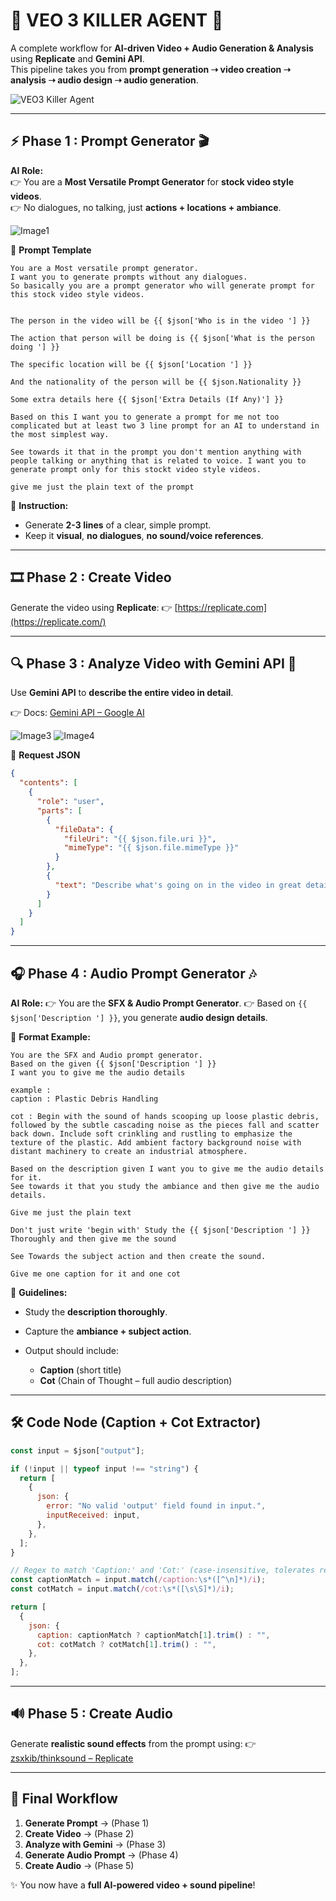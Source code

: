 # 🎥 VEO 3 KILLER AGENT 🚀

A complete workflow for **AI-driven Video + Audio Generation & Analysis** using **Replicate** and **Gemini API**.  
This pipeline takes you from **prompt generation ➝ video creation ➝ analysis ➝ audio design ➝ audio generation**.

![VEO3 Killer Agent](./Image1.png)

---

## ⚡ Phase 1 : Prompt Generator 🎬

**AI Role:**  
👉 You are a **Most Versatile Prompt Generator** for **stock video style videos**.  
👉 No dialogues, no talking, just **actions + locations + ambiance**.

![Image1](./Image2.png)

📌 **Prompt Template**

```text
You are a Most versatile prompt generator.
I want you to generate prompts without any dialogues.
So basically you are a prompt generator who will generate prompt for this stock video style videos.


The person in the video will be {{ $json['Who is in the video '] }}

The action that person will be doing is {{ $json['What is the person doing '] }}

The specific location will be {{ $json['Location '] }}

And the nationality of the person will be {{ $json.Nationality }}

Some extra details here {{ $json['Extra Details (If Any)'] }}

Based on this I want you to generate a prompt for me not too complicated but at least two 3 line prompt for an AI to understand in the most simplest way.

See towards it that in the prompt you don't mention anything with people talking or anything that is related to voice. I want you to generate prompt only for this stockt video style videos.

give me just the plain text of the prompt

```

🔑 **Instruction:**

- Generate **2-3 lines** of a clear, simple prompt.
- Keep it **visual**, **no dialogues**, **no sound/voice references**.

---

## 🎞️ Phase 2 : Create Video

Generate the video using **Replicate**:
👉 [https://replicate.com](https://replicate.com/)

---

## 🔍 Phase 3 : Analyze Video with Gemini API 🤖

Use **Gemini API** to **describe the entire video in detail**.

👉 Docs: [Gemini API – Google AI](https://ai.google.dev/gemini-api/docs)

![Image3](./Image3.png)
![Image4](./Image4.png)

📌 **Request JSON**

```json
{
  "contents": [
    {
      "role": "user",
      "parts": [
        {
          "fileData": {
            "fileUri": "{{ $json.file.uri }}",
            "mimeType": "{{ $json.file.mimeType }}"
          }
        },
        {
          "text": "Describe what's going on in the video in great detail. Describe the entire video."
        }
      ]
    }
  ]
}
```

---

## 🎧 Phase 4 : Audio Prompt Generator 🎶

**AI Role:**
👉 You are the **SFX & Audio Prompt Generator**.
👉 Based on `{{ $json['Description '] }}`, you generate **audio design details**.

📌 **Format Example:**

```
You are the SFX and Audio prompt generator.
Based on the given {{ $json['Description '] }}
I want you to give me the audio details

example :
caption : Plastic Debris Handling

cot : Begin with the sound of hands scooping up loose plastic debris, followed by the subtle cascading noise as the pieces fall and scatter back down. Include soft crinkling and rustling to emphasize the texture of the plastic. Add ambient factory background noise with distant machinery to create an industrial atmosphere.

Based on the description given I want you to give me the audio details for it.
See towards it that you study the ambiance and then give me the audio details.

Give me just the plain text

Don't just write 'begin with' Study the {{ $json['Description '] }} Thoroughly and then give me the sound

See Towards the subject action and then create the sound.

Give me one caption for it and one cot
```

🔑 **Guidelines:**

- Study the **description thoroughly**.
- Capture the **ambiance + subject action**.
- Output should include:

  - **Caption** (short title)
  - **Cot** (Chain of Thought – full audio description)

---

## 🛠️ Code Node (Caption + Cot Extractor)

```jsx
const input = $json["output"];

if (!input || typeof input !== "string") {
  return [
    {
      json: {
        error: "No valid 'output' field found in input.",
        inputReceived: input,
      },
    },
  ];
}

// Regex to match 'Caption:' and 'Cot:' (case-insensitive, tolerates real or escaped newlines)
const captionMatch = input.match(/caption:\s*([^\n]*)/i);
const cotMatch = input.match(/cot:\s*([\s\S]*)/i);

return [
  {
    json: {
      caption: captionMatch ? captionMatch[1].trim() : "",
      cot: cotMatch ? cotMatch[1].trim() : "",
    },
  },
];
```

---

## 🔊 Phase 5 : Create Audio

Generate **realistic sound effects** from the prompt using:
👉 [zsxkib/thinksound – Replicate](https://replicate.com/zsxkib/thinksound)

---

## 🎯 Final Workflow

1. **Generate Prompt** → (Phase 1)
2. **Create Video** → (Phase 2)
3. **Analyze with Gemini** → (Phase 3)
4. **Generate Audio Prompt** → (Phase 4)
5. **Create Audio** → (Phase 5)

✨ You now have a **full AI-powered video + sound pipeline**!
